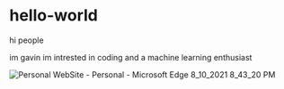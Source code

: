 # hello-world

hi people 

im gavin im intrested in coding and a machine learning enthusiast


![Personal WebSite - Personal - Microsoft​ Edge 8_10_2021 8_43_20 PM](https://user-images.githubusercontent.com/76720176/128892910-b089552e-3a8d-4367-b100-30ac2e7ed4f7.png)
